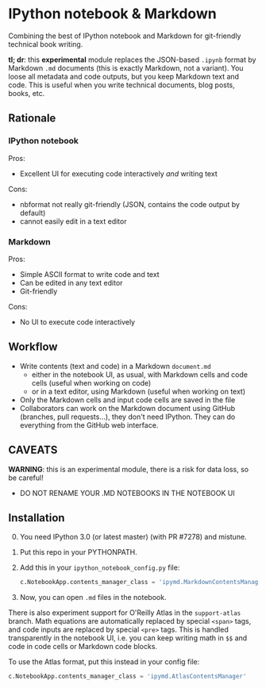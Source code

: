 # IPython notebook & Markdown

Combining the best of IPython notebook and Markdown for git-friendly technical book writing.

**tl; dr**: this **experimental** module replaces the JSON-based `.ipynb` format by Markdown `.md` documents (this is exactly Markdown, not a variant). You loose all metadata and code outputs, but you keep Markdown text and code. This is useful when you write technical documents, blog posts, books, etc.

## Rationale

### IPython notebook

Pros:

* Excellent UI for executing code interactively *and* writing text

Cons:

* nbformat not really git-friendly (JSON, contains the code output by default)
* cannot easily edit in a text editor


### Markdown

Pros:

* Simple ASCII format to write code and text
* Can be edited in any text editor
* Git-friendly

Cons:

* No UI to execute code interactively

## Workflow

* Write contents (text and code) in a Markdown `document.md`
    * either in the notebook UI, as usual, with Markdown cells and code cells (useful when working on code)
    * or in a text editor, using Markdown (useful when working on text)
* Only the Markdown cells and input code cells are saved in the file
* Collaborators can work on the Markdown document using GitHub (branches, pull requests...), they don't need IPython. They can do everything from the GitHub web interface.


## CAVEATS

**WARNING**: this is an experimental module, there is a risk for data loss, so be careful!

* DO NOT RENAME YOUR .MD NOTEBOOKS IN THE NOTEBOOK UI


## Installation

0. You need IPython 3.0 (or latest master) (with PR #7278) and mistune.
1. Put this repo in your PYTHONPATH.
2. Add this in your `ipython_notebook_config.py` file:

    ```python
    c.NotebookApp.contents_manager_class = 'ipymd.MarkdownContentsManager'
    ```

3. Now, you can open `.md` files in the notebook.

There is also experiment support for O'Reilly Atlas in the `support-atlas` branch. Math equations are automatically replaced by special `<span>` tags, and code inputs are replaced by special `<pre>` tags. This is handled transparently in the notebook UI, i.e. you can keep writing math in `$$` and code in code cells or Markdown code blocks.

To use the Atlas format, put this instead in your config file:

```python
c.NotebookApp.contents_manager_class = 'ipymd.AtlasContentsManager'
```
